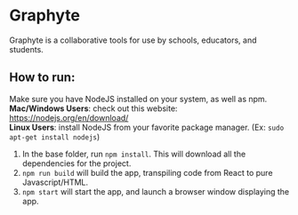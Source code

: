 # Graphyte

Graphyte is a collaborative tools for use by schools, educators, and students.

## How to run:

Make sure you have NodeJS installed on your system, as well as npm.  
**Mac/Windows Users**: check out this website: https://nodejs.org/en/download/  
**Linux Users**: install NodeJS from your favorite package manager. (Ex: `sudo apt-get install nodejs`)

1. In the base folder, run `npm install`. This will download all the dependencies for the project.
2. `npm run build` will build the app, transpiling code from React to pure Javascript/HTML.
3. `npm start` will start the app, and launch a browser window displaying the app.
